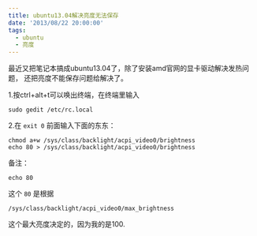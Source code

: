 ```yaml
---
title: ubuntu13.04解决亮度无法保存
date: '2013/08/22 20:00:00'
tags:
  - ubuntu
  - 亮度
---
```


最近又把笔记本搞成ubuntu13.04了，除了安装amd官网的显卡驱动解决发热问题， 还把亮度不能保存问题给解决了。

1.按ctrl+alt+t可以唤出终端，在终端里输入

```
sudo gedit /etc/rc.local   
```

2.在 `exit 0` 前面输入下面的东东：

```
chmod a+w /sys/class/backlight/acpi_video0/brightness    
echo 80 > /sys/class/backlight/acpi_video0/brightness   
```

备注：

```
echo 80
```

这个 `80` 是根据

```
/sys/class/backlight/acpi_video0/max_brightness
```

这个最大亮度决定的，因为我的是100.
